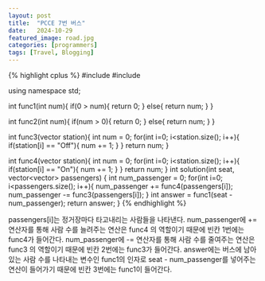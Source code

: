 ```yaml
---
layout: post
title:  "PCCE 7번 버스"
date:   2024-10-29
featured_image: road.jpg
categories: [programmers]
tags: [Travel, Blogging]
---
```

<div class="code-block-container">
{% highlight cplus %}
#include <string>
#include <vector>

using namespace std;

int func1(int num){
    if(0 > num){
        return 0;
    }
    else{
        return num;
    }
}

int func2(int num){
    if(num > 0){
        return 0;
    }
    else{
        return num;
    }
}

int func3(vector<string> station){
    int num = 0;
    for(int i=0; i<station.size(); i++){
        if(station[i] == "Off"){
            num += 1;
        }
    }
    return num;
}

int func4(vector<string> station){
    int num = 0;
    for(int i=0; i<station.size(); i++){
        if(station[i] == "On"){
            num += 1;
        }
    }
    return num;
}
int solution(int seat, vector<vector<string>> passengers) {
    int num_passenger = 0;
    for(int i=0; i<passengers.size(); i++){
        num_passenger += func4(passengers[i]);
        num_passenger -= func3(passengers[i]);
    }
    int answer = func1(seat - num_passenger);
    return answer;
}
{% endhighlight %}
</div>
<!--more-->
passengers[i]는 정거장마다 타고내리는 사람들을 나타낸다.
num_passenger에 += 연산자를 통해 사람 수를 늘려주는 연산은 func4 의 역할이기 때문에 빈칸 1번에는 func4가 들어간다.
num_passenger에 -= 연산자를 통해 사람 수를 줄여주는 연산은 func3 의 역할이기 때문에 빈칸 2번에는 func3가 들어간다.
answer에는 버스에 남아있는 사람 수를 나타내는 변수인 func1의 인자로 seat - num_passenger를 넣어주는 연산이 들어가기 때문에 빈칸 3번에는 func1이 들어간다.
